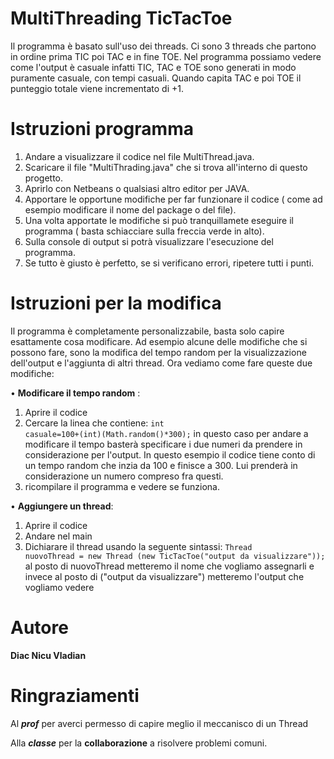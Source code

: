 # MultiThreading  TicTacToe
Il programma è basato sull'uso dei threads.
Ci sono 3 threads che partono in ordine prima TIC poi TAC e in fine TOE.
Nel programma possiamo vedere come l'output è casuale infatti TIC, TAC e TOE sono generati in modo puramente casuale, con tempi casuali.
Quando capita TAC e poi TOE il punteggio totale viene incrementato di +1. 

# Istruzioni programma
1. Andare a visualizzare il codice nel file MultiThread.java.
2. Scaricare il file "MultiThrading.java" che si trova all'interno di questo progetto.
3. Aprirlo con Netbeans o qualsiasi altro editor per JAVA.
4. Apportare le opportune modifiche per far funzionare il codice ( come ad esempio modificare il nome del package o del file).
5. Una volta apportate le modifiche si può tranquillamete eseguire il programma ( basta schiacciare sulla freccia verde in alto).
6. Sulla console di output si potrà visualizzare l'esecuzione del programma.
7. Se tutto è giusto è perfetto, se si verificano errori, ripetere tutti i punti.

# Istruzioni per la modifica
Il programma è completamente personalizzabile,  basta solo capire esattamente cosa modificare. Ad esempio alcune delle modifiche che si possono fare, sono la modifica del tempo random per la visualizzazione dell'output e l'aggiunta di altri thread.
Ora vediamo come fare queste due modifiche:

• **Modificare il tempo random** : 
1. Aprire il codice
2. Cercare la linea che contiene: <code>int casuale=100+(int)(Math.random()*300);</code> in questo caso per andare a modificare il tempo basterà specificare i due numeri da prendere in considerazione per l'output. In questo esempio il codice tiene conto di un tempo random che inzia da 100 e finisce a 300. Lui prenderà in considerazione un numero compreso fra questi.
3. ricompilare il programma e vedere se funziona.

• **Aggiungere un thread**:
1.  Aprire il codice
2.  Andare nel main 
3.  Dichiarare il thread usando la seguente sintassi: <code>Thread nuovoThread = new Thread (new TicTacToe("output da visualizzare")); </code>  al posto di nuovoThread metteremo il nome che vogliamo assegnarli e invece al posto di  ("output da visualizzare") metteremo l'output che vogliamo vedere

# Autore

  **Diac Nicu Vladian**

# Ringraziamenti

Al _**prof**_ per averci permesso di capire meglio il meccanisco di un Thread

Alla _**classe**_ per la **collaborazione** a risolvere problemi comuni.
